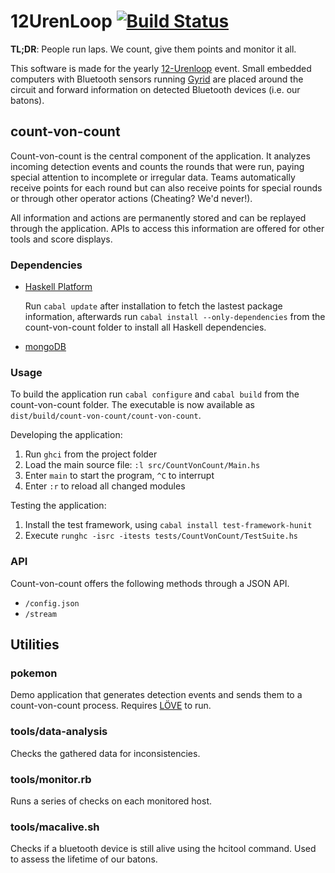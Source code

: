 # 12UrenLoop [![Build Status](https://secure.travis-ci.org/ZeusWPI/12Urenloop.png)](http://travis-ci.org/ZeusWPI/12Urenloop)

**TL;DR**: People run laps. We count, give them points and monitor it all.

This software is made for the yearly [12-Urenloop](http://12urenloop.be/) event. Small embedded computers with Bluetooth sensors running [Gyrid](https://github.com/Rulus/Gyrid) are placed around the circuit and forward information on detected Bluetooth devices (i.e. our batons).

## count-von-count

Count-von-count is the central component of the application. It analyzes incoming detection events and counts the rounds that were run, paying special attention to incomplete or irregular data. Teams automatically receive points for each round but can also receive points for special rounds or through other operator actions (Cheating? We'd never!).

All information and actions are permanently stored and can be replayed through the application. APIs to access this information are offered for other tools and score displays.

### Dependencies

*   [Haskell Platform](http://hackage.haskell.org/platform/)

    Run `cabal update` after installation to fetch the lastest package information, afterwards run `cabal install --only-dependencies` from the count-von-count folder to install all Haskell dependencies.

*   [mongoDB](http://www.mongodb.org/)

### Usage

To build the application run `cabal configure` and `cabal build` from the count-von-count folder. The executable is now available as `dist/build/count-von-count/count-von-count`.

Developing the application:

1. Run `ghci` from the project folder
2. Load the main source file: `:l src/CountVonCount/Main.hs`
3. Enter `main` to start the program, `^C` to interrupt
4. Enter `:r` to reload all changed modules

Testing the application:

1. Install the test framework, using `cabal install test-framework-hunit`
2. Execute `runghc -isrc -itests tests/CountVonCount/TestSuite.hs`

### API

Count-von-count offers the following methods through a JSON API.

*   `/config.json`
*   `/stream`

## Utilities

### pokemon

Demo application that generates detection events and sends them to a count-von-count process. Requires [LÖVE](https://love2d.org/) to run.

### tools/data-analysis

Checks the gathered data for inconsistencies.

### tools/monitor.rb

Runs a series of checks on each monitored host.

### tools/macalive.sh

Checks if a bluetooth device is still alive using the hcitool command. Used to assess the lifetime of our batons.
